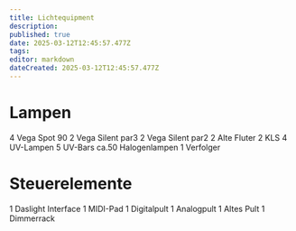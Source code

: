 ```yaml
---
title: Lichtequipment
description: 
published: true
date: 2025-03-12T12:45:57.477Z
tags: 
editor: markdown
dateCreated: 2025-03-12T12:45:57.477Z
---
```


# Lampen
4 Vega Spot 90
2 Vega Silent par3
2 Vega Silent par2
2 Alte Fluter
2 KLS
4 UV-Lampen
5 UV-Bars
ca.50 Halogenlampen
1 Verfolger
# Steuerelemente
1 Daslight Interface
1 MIDI-Pad
1 Digitalpult
1 Analogpult
1 Altes Pult
1 Dimmerrack